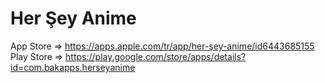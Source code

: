 # Her Şey Anime

App Store => https://apps.apple.com/tr/app/her-şey-anime/id6443685155
Play Store => https://play.google.com/store/apps/details?id=com.bakapps.herseyanime
